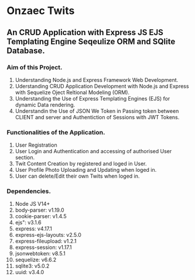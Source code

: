 # Onzaec Twits

## An CRUD Application with Express JS EJS Templating Engine Seqeulize ORM and SQlite Database.

### Aim of this Project.
 1. Understanding  Node.js and Express Framework Web Development.
 2. Uderstanding  CRUD Application Development with Node.js and Express with Sequelize Oject Reltional Modeling (ORM).
 3. Understanding the Use of Express Templating Engines (EJS)  for dynamic Data rendering.
 4. Understandin the Use of JSON We Token in Passing token between CLIENT and server and Authentiction of Sessions with JWT Tokens.

### Functionalities of the Application.
 1. User Registration
 2. User Login and Authentication and accessing of authorised User section.
 3. Twit Content Creation by registered and loged in User.
 4. User Profile Photo Uploading and Updating when loged in.
 5. User can delete/Edit their own Twits when loged in.

### Dependencies.
  1.  Node JS V14+
  2.  body-parser: v1.19.0
  3.  cookie-parser: v1.4.5
  5.  ejs": v3.1.6
  6.  express: v4.17.1
  7.  express-ejs-layouts: v2.5.0
  8.  express-fileupload: v1.2.1
  9.  express-session: v1.17.1
  10. jsonwebtoken: v8.5.1
  11. sequelize: v6.6.2
  14. sqlite3: v5.0.2
  15. uuid: v3.4.0

